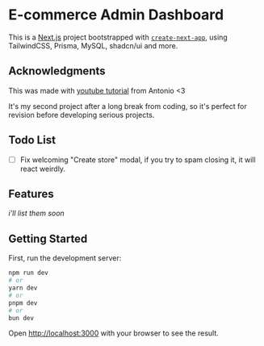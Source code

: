 # E-commerce Admin Dashboard

This is a [Next.js](https://nextjs.org/) project bootstrapped with [`create-next-app`](https://github.com/vercel/next.js/tree/canary/packages/create-next-app), using TailwindCSS, Prisma, MySQL, shadcn/ui and more.

## Acknowledgments

This was made with [youtube tutorial](https://www.youtube.com/watch?v=PGPGcKBpAk8) from Antonio <3

It's my second project after a long break from coding, so it's perfect for revision before developing serious projects.

## Todo List

- [ ] Fix welcoming "Create store" modal, if you try to spam closing it, it will react weirdly.

## Features

_i'll list them soon_

## Getting Started

First, run the development server:

```bash
npm run dev
# or
yarn dev
# or
pnpm dev
# or
bun dev
```

Open [http://localhost:3000](http://localhost:3000) with your browser to see the result.
